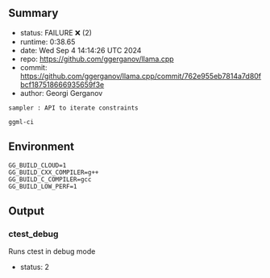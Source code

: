 ## Summary

- status:  FAILURE ❌ (2)
- runtime: 0:38.65
- date:    Wed Sep  4 14:14:26 UTC 2024
- repo:    https://github.com/ggerganov/llama.cpp
- commit:  https://github.com/ggerganov/llama.cpp/commit/762e955eb7814a7d80fbcf187518666935659f3e
- author:  Georgi Gerganov
```
sampler : API to iterate constraints

ggml-ci
```

## Environment

```
GG_BUILD_CLOUD=1
GG_BUILD_CXX_COMPILER=g++
GG_BUILD_C_COMPILER=gcc
GG_BUILD_LOW_PERF=1
```

## Output

### ctest_debug

Runs ctest in debug mode
- status: 2
```

```

